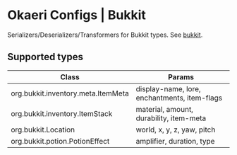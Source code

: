# Okaeri Configs | Bukkit

Serializers/Deserializers/Transformers for Bukkit types. See [bukkit](https://github.com/OkaeriPoland/okaeri-configs/tree/master/bukkit).

## Supported types

| Class | Params |
|-|-|
| org.bukkit.inventory.meta.ItemMeta | display-name, lore, enchantments, item-flags |
| org.bukkit.inventory.ItemStack | material, amount, durability, item-meta |
| org.bukkit.Location | world, x, y, z, yaw, pitch |
| org.bukkit.potion.PotionEffect | amplifier, duration, type |
